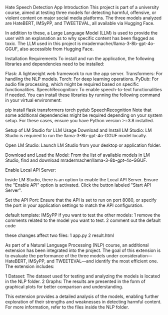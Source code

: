 Hate Speech Detection App
Introduction
This project is part of a university course, aimed at testing three models for detecting harmful, offensive, or violent content on major social media platforms. The three models analyzed are HateBERT, IMSyPP, and TWEETEVAL, all available via Hugging Face.

In addition to these, a Large Language Model (LLM) is used to provide the user with an explanation as to why specific content has been flagged as toxic. The LLM used in this project is mradermacher/llama-3-8b-gpt-4o-GGUF, also accessible from Hugging Face.

Installation Requirements
To install and run the application, the following libraries and dependencies need to be installed:

Flask: A lightweight web framework to run the app server.
Transformers: For handling the NLP models.
Torch: For deep learning operations.
PyDub: For audio file processing, which might be required based on specific functionalities.
SpeechRecognition: To enable speech-to-text functionalities if needed.
You can install these libraries by running the following command in your virtual environment:

pip install flask transformers torch pydub SpeechRecognition
Note that some additional dependencies might be required depending on your system setup. For these cases, ensure you have Python version >=3.8 installed.


Setup of LM Studio for LLM Usage
Download and Install LM Studio: LM Studio is required to run the llama-3-8b-gpt-4o-GGUF model locally.

Open LM Studio: Launch LM Studio from your desktop or application folder.

Download and Load the Model: From the list of available models in LM Studio, find and download mradermacher/llama-3-8b-gpt-4o-GGUF.

Enable Local API Server:

Inside LM Studio, there is an option to enable the Local API Server.
Ensure the "Enable API" option is activated.
Click the button labeled "Start API Server".

Set the API Port:
Ensure that the API is set to run on port 8080, or specify the port in your application settings to match the API configuration.



default template: IMSyPP
if you want to test the other models:
1 remove the comments related to the model you want to test.
2 comment out the default code

these changes affect two files:
1 app.py
2 result.html

As part of a Natural Language Processing (NLP) course, an additional extension has been integrated into the project. The goal of this extension is to evaluate the performance of the three models under consideration—HateBERT, IMSyPP, and TWEETEVAL—and identify the most efficient one.
The extension includes:

1 Dataset: The dataset used for testing and analyzing the models is located in the NLP folder.
2 Graphs: The results are presented in the form of graphical plots for better comparison and understanding.

This extension provides a detailed analysis of the models, enabling further exploration of their strengths and weaknesses in detecting harmful content. For more information, refer to the files inside the NLP folder.






